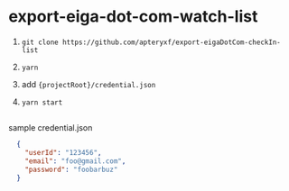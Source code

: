 # export-eiga-dot-com-watch-list

1. `git clone https://github.com/apteryxf/export-eigaDotCom-checkIn-list`

1. `yarn`

1. add `{projectRoot}/credential.json`

1. `yarn start`

##

sample credential.json
  ```json
    {
      "userId": "123456",
      "email": "foo@gmail.com",
      "password": "foobarbuz"
    }
  ```
